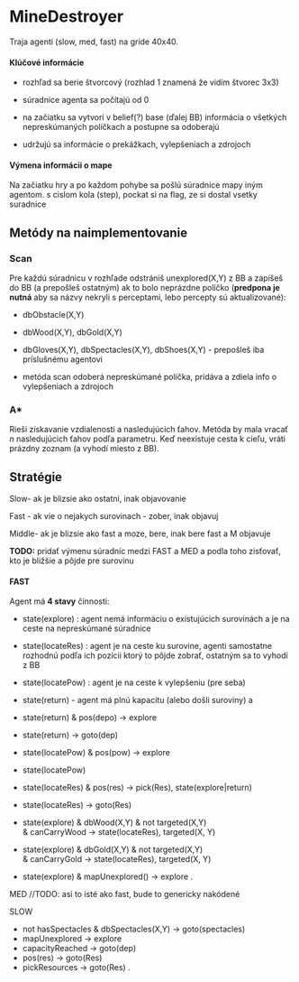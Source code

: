 # MineDestroyer

Traja agenti (slow, med, fast) na gride 40x40.

#### Klúčové informácie
- rozhľad sa berie štvorcový (rozhlad 1 znamená že vidím štvorec 3x3)

- súradnice agenta sa počítajú od 0

- na začiatku sa vytvorí v belief(?) base (ďalej BB) informácia o všetkých nepreskúmaných políčkach a postupne sa odoberajú

- udržujú sa informácie o prekážkach, vylepšeniach a zdrojoch

#### Výmena informácii o mape

Na začiatku hry a po každom pohybe sa pošlú súradnice mapy iným agentom. 
s cislom kola (step), pockat si na flag, ze si dostal vsetky suradnice


## Metódy na naimplementovanie

### Scan

Pre každú súradnicu v rozhľade odstrániš unexplored(X,Y) z BB a zapíšeš do BB (a prepošleš ostatným) ak to bolo neprázdne políčko (**predpona je nutná** aby sa názvy nekryli s perceptami, lebo percepty sú aktualizované):

- dbObstacle(X,Y)
- dbWood(X,Y), dbGold(X,Y)
- dbGloves(X,Y), dbSpectacles(X,Y), dbShoes(X,Y) - prepošleš iba príslušnému agentovi



- metóda scan odoberá nepreskúmané políčka, pridáva a zdiela info o vylepšeniach a zdrojoch 

### A*
Rieši získavanie vzdialenosti a nasledujúcich ťahov. Metóda by mala vracať _n_ nasledujúcich ťahov podľa parametru. Keď neexistuje cesta k cieľu, vráti prázdny zoznam (a vyhodí miesto z BB). 



## Stratégie
Slow- ak je blizsie ako ostatni, inak objavovanie

Fast - ak vie o nejakych surovinach - zober, inak objavuj

Middle- ak je blizsie ako fast a moze, bere, inak bere fast a M objavuje

**TODO:** pridať výmenu súradníc medzi FAST a MED a podla toho zisťovať, kto je bližšie a pôjde pre surovinu

#### FAST

Agent má **4 stavy** činnosti: 

- state(explore) : agent nemá informáciu o existujúcich surovinách a je na ceste na nepreskúmané súradnice

-  state(locateRes) : agent je na ceste ku surovine, agenti samostatne rozhodnú podľa ich pozícii ktorý to pôjde zobrať, ostatným sa to vyhodí z BB

- state(locatePow) : agent je na ceste k vylepšeniu (pre seba)

- state(return) - agent má plnú kapacitu (alebo došli suroviny) a 



- state(return) & pos(depo)		-> explore
- state(return)				-> goto(dep)
- state(locatePow) & pos(pow)	-> explore
- state(locatePow)
- state(locateRes) & pos(res)		-> pick(Res), state(explore|return)
- state(locateRes)			-> goto(Res)

- state(explore) & dbWood(X,Y) & not targeted(X,Y)	
	& canCarryWood -> state(locateRes), targeted(X, Y)
		
- state(explore) & dbGold(X,Y) & not targeted(X,Y)	
	& canCarryGold -> state(locateRes), targeted(X, Y)

- state(explore) & mapUnexplored() -> explore
.


MED
//TODO: asi to isté ako fast, bude to genericky nakódené

SLOW
- not hasSpectacles & dbSpectacles(X,Y)	-> goto(spectacles)
- mapUnexplored					-> explore
- capacityReached 				-> goto(dep)
- pos(res)						-> goto(Res)
- pickResources					-> goto(Res)
.
